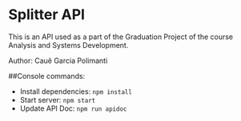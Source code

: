 # Splitter API

This is an API used as a part of the Graduation Project of the course Analysis and Systems Development.

Author: Cauê Garcia Polimanti

##Console commands:
- Install dependencies: `npm install`
- Start server: `npm start`
- Update API Doc: `npm run apidoc`
